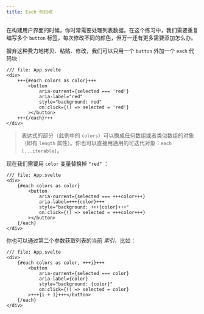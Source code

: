 ```yaml
---
title: Each 代码块
---
```


在构建用户界面的时候，你时常需要处理列表数据。在这个练习中，我们需要重复编写多个 `button` 标签，每次修改不同的颜色，但万一还有更多需要添加怎么办。

摒弃这种费力地拷贝、粘贴、修改，我们可以只用一个 `button` 外加一个 `each` 代码块：

```svelte
/// file: App.svelte
<div>
	+++{#each colors as color}+++
		<button
			aria-current={selected === 'red'}
			aria-label="red"
			style="background: red"
			on:click={() => selected = 'red'}
		></button>
	+++{/each}+++
</div>
```

> 表达式的部分（此例中的 `colors`）可以换成任何数组或者类似数组的对象（即有 `length` 属性）。你也可以直接用通用的可迭代对象：`each [...iterable]`。

现在我们需要用 `color` 变量替换掉 `"red"` ：

```svelte
/// file: App.svelte
<div>
	{#each colors as color}
		<button
			aria-current={selected === +++color+++}
			aria-label=+++{color}+++
			style="background: +++{color}+++"
			on:click={() => selected = +++color+++}
		></button>
	{/each}
</div>
```

你也可以通过第二个参数获取列表的当前 _索引_，比如：

```svelte
/// file: App.svelte
<div>
	{#each colors as color, +++i}+++
		<button
			aria-current={selected === color}
			aria-label={color}
			style="background: {color}"
			on:click={() => selected = color}
		>+++{i + 1}+++</button>
	{/each}
</div>
```

